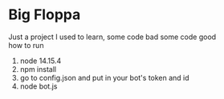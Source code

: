 # Big Floppa
Just a project I used to learn, some code bad some code good  
how to run  
1. node 14.15.4  
2. npm install
3. go to config.json and put in your bot's token and id    
4. node bot.js
